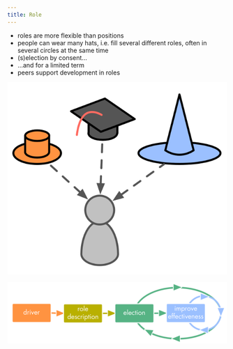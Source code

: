 ```yaml
---
title: Role
---
```





* roles are more flexible than positions
* people can wear many hats, i.e. fill several different roles, often in several circles at the same time
* (s)election by consent…
* …and for a limited term
* peers support development in roles

![With Roles, It's Easy for People to Wear Many Hats](img/people-and-roles/roles.png)

![Life-Cycle of a Role](img/people-and-roles/driver-role-selection-development.png)